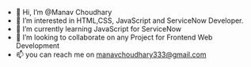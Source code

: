 - 👋 Hi, I’m @Manav Choudhary
- 👀 I’m interested in HTML,CSS, JavaScript and ServiceNow Developer.
- 🌱 I’m currently learning JavaScript for ServiceNow
- 💞️ I’m looking to collaborate on any Project for Frontend Web Development
- 📫 you can reach me on manavchoudhary333@gmail.com

<!---
Manavraghuvanshi/Manavraghuvanshi is a ✨ special ✨ repository because its `README.md` (this file) appears on your GitHub profile.
You can click the Preview link to take a look at your changes.
--->

